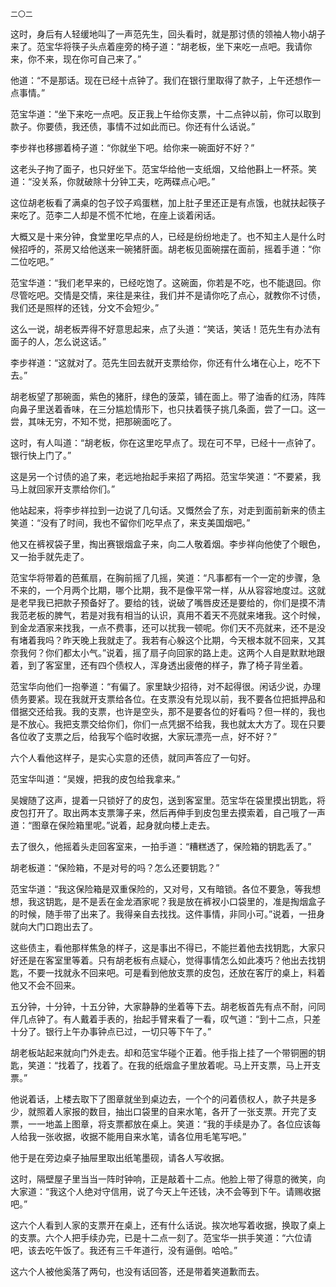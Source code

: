     二〇二 

   这时，身后有人轻缓地叫了一声范先生，回头看时，就是那讨债的领袖人物小胡子来了。范宝华将筷子头点着座旁的椅子道：“胡老板，坐下来吃一点吧。我请你来，你不来，现在你可自己来了。”

   他道：“不是那话。现在已经十点钟了。我们在银行里取得了款子，上午还想作一点事情。”

   范宝华道：“坐下来吃一点吧。反正我上午给你支票，十二点钟以前，你可以取到款子。你要债，我还债，事情不过如此而已。你还有什么话说。”

   李步祥也移挪着椅子道：“你就坐下吧。给你来一碗面好不好？”

   这老头子拘了面子，也只好坐下。范宝华给他一支纸烟，又给他斟上一杯茶。笑道：“没关系，你就破除十分钟工夫，吃两碟点心吧。”

   这位胡老板看了满桌的包子饺子鸡蛋糕，加上肚子里还正是有点饿，也就扶起筷子来吃了。范李二人却是不慌不忙地，在座上谈着闲话。

   大概又是十来分钟，食堂里吃早点的人，已经是纷纷地走了。也不知主人是什么时候招呼的，茶房又给他送来一碗猪肝面。胡老板见面碗摆在面前，摇着手道：“你二位吃吧。”

   范宝华道：“我们老早来的，已经吃饱了。这碗面，你若是不吃，也不能退回。你尽管吃吧。交情是交情，来往是来往，我们并不是请你吃了点心，就教你不讨债，我们还是照样的还钱，分文不会短少。”

   这么一说，胡老板弄得不好意思起来，点了头道：“笑话，笑话！范先生有办法有面子的人，怎么说这话。”

   李步祥道：“这就对了。范先生回去就开支票给你，你还有什么堵在心上，吃不下去。”

   胡老板望了那碗面，紫色的猪肝，绿色的菠菜，铺在面上。带了油香的红汤，阵阵向鼻子里送着香味，在三分尴尬情形下，也只扶着筷子挑几条面，尝了一口。这一尝，其味无穷，不知不觉，把那碗面吃了。

   这时，有人叫道：“胡老板，你在这里吃早点了。现在可不早，已经十一点钟了。银行快上门了。”

   这是另一个讨债的追了来，老远地抬起手来招了两招。范宝华笑道：“不要紧，我马上就回家开支票给你们。”

   他站起来，将李步祥拉到一边说了几句话。又慨然会了东，对走到面前新来的债主笑道：“没有了时间，我也不留你们吃早点了，来支美国烟吧。”

   他又在裤衩袋子里，掏出赛银烟盒子来，向二人敬着烟。李步祥向他使了个眼色，又一抬手就先走了。

   范宝华将带着的芭蕉扇，在胸前摇了几摇，笑道：“凡事都有一个一定的步骤，急不来的，一个月两个比期，哪个比期，我不是像平常一样，从从容容地度过。这就是老早我已把款子预备好了。要给的钱，说破了嘴唇皮还是要给的，你们是摸不清我范老板的脾气，若是对我有相当的认识，真用不着天不亮就来堵我。这个时候，到金龙酒家来找我，一点不费事，还可以扰我一顿呢。你们天不亮就来，还不是没有堵着我吗？昨天晚上我就走了。我若有心躲这个比期，今天根本就不回来，又其奈我何？你们都太小气。”说着，摇了扇子向回家的路上走。这两个人自是默默地跟着，到了客室里，还有四个债权人，浑身透出疲倦的样子，靠了椅子背坐着。

   范宝华向他们一抱拳道：“有偏了。家里缺少招待，对不起得很。闲话少说，办理债务要紧。现在我就开支票给各位。在支票没有兑现以前，我不要各位把抵押品和借据交还给我。我的支票，也许是空头，那不是要各位的好看吗？但一样的，我也是不放心。我把支票交给你们，你们一点凭据不给我，我也就太大方了。现在只要各位收了支票之后，给我写个临时收据，大家玩漂亮一点，好不好？”

   六个人看他这样子，是实心实意的还债，就同声答应了一句好。

   范宝华叫道：“吴嫂，把我的皮包给我拿来。”

   吴嫂随了这声，提着一只锁好了的皮包，送到客室里。范宝华在袋里摸出钥匙，将皮包打开了。取出两本支票簿子来，然后再伸手到皮包里去摸索着，自己哦了一声道：“图章在保险箱里呢。”说着，起身就向楼上走去。

   去了很久，他摇着头走回客室来，一拍手道：“糟糕透了，保险箱的钥匙丢了。”

   胡老板道：“保险箱，不是对号的吗？怎么还要钥匙？”

   范宝华道：“我这保险箱是双重保险的，又对号，又有暗锁。各位不要急，等我想想，我这钥匙，是不是丢在金龙酒家呢？我是放在裤衩小口袋里的，准是掏烟盒子的时候，随手带了出来了。我得亲自去找找。这件事情，非同小可。”说着，一扭身就向大门口跑出去了。

   这些债主，看他那样焦急的样子，这是事出不得已，不能拦着他去找钥匙，大家只好还是在客室里等着。只有胡老板有点疑心，觉得事情怎么如此凑巧？他出去找钥匙，不要一找就永不回来吧。可是看到他放支票的皮包，还放在客厅的桌上，料着他又不会不回来。

   五分钟，十分钟，十五分钟，大家静静的坐着等下去。胡老板首先有点不耐，问同伴几点钟了。有人戴着手表的，抬起手臂来看了一看，叹气道：“到十二点，只差十分了。银行上午办事钟点已过，一切只等下午了。”

   胡老板站起来就向门外走去。却和范宝华碰个正着。他手指上挂了一个带铜圈的钥匙，笑道：“找着了，找着了。在我的纸烟盒子里放着呢。马上开支票，马上开支票。”

   他说着话，上楼去取下了图章就坐到桌边去，一个个的问着债权人，款子共是多少，就照着人家报的数目，抽出口袋里的自来水笔，各开了一张支票。开完了支票，一一地盖上图章，将支票都放在桌上。笑道：“我的手续是办了。各位应该每人给我一张收据，收据不能用自来水笔，请各位用毛笔写吧。”

   他于是在旁边桌子抽屉里取出纸笔墨砚，请各人写收据。

   这时，隔壁屋子里当当一阵时钟响，正是敲着十二点。他脸上带了得意的微笑，向大家道：“我这个人绝对守信用，说了今天上午还钱，决不会等到下午。请赐收据吧。”

   这六个人看到人家的支票开在桌上，还有什么话说。挨次地写着收据，换取了桌上的支票。六个人把手续办完，已是十二点一刻了。范宝华一拱手笑道：“六位请吧，该去吃午饭了。我还有三千年道行，没有逼倒。哈哈。”

   这六个人被他奚落了两句，也没有话回答，还是带着笑道歉而去。

